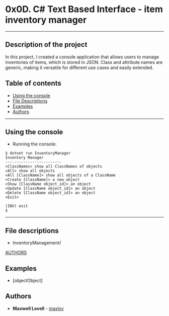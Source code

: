 # 0x0D. C# Text Based Interface - item inventory manager

___

## Description of the project

In this project, I created a console application that allows users to manage
inventories of items, which is stored in JSON. Class and attribute names are generic,
making it versatile for different use cases and easily extended.

## Table of contents
* [Using the console](#using-the-console)
* [File Descriptions](#file-descriptions)
* [Examples](#examples)
* [Authors](#authors)

___

## Using the console
* Running the console:
```
$ dotnet run InventoryManager
Inventory Manager
-------------------------
<ClassNames> show all ClassNames of objects
<All> show all objects
<All [ClassName]> show all objects of a ClassName
<Create [ClassName]> a new object
<Show [ClassName object_id]> an object
<Update [ClassName object_id]> an object
<Delete [ClassName object_id]> an object
<Exit>

(INV) exit
$
```
---

## File descriptions
* InventoryManagement/

[AUTHORS](./AUTHORS)


## Examples
* [objectObject]

## Authors
* **Maxwell Lovell** - [maxlov](https://github.com/maxlov)

